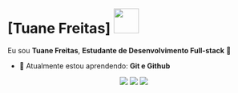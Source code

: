 # [Tuane Freitas] <img src="https://static.vecteezy.com/system/resources/previews/016/583/978/large_2x/zodiac-constellation-zodiac-sign-png.png" width="50px">

Eu sou <strong>Tuane Freitas</strong>, <strong>Estudante de Desenvolvimento Full-stack</strong> 🤯

- 🚀 Atualmente estou aprendendo: <strong>Git e Github</strong> 
>

<div align="center">

  <a href="#" alt="Gmail">
    <img src="https://img.shields.io/badge/-Gmail-FF0000?style=flat-square&labelColor=FF0000&logo=gmail&logoColor=white&link=[tuanesfreitasab@gmail.com](https://mail.google.com/mail/u/0/#inbox)" /></a>

  <a href="#" alt="Linkedin">
    <img src="https://img.shields.io/badge/-Linkedin-0e76a8?style=flat-square&logo=Linkedin&logoColor=white&link=LINK-DO-SEU-LINKEDIN" /></a>

  <a href="#" alt="Instagram">
    <img src="https://img.shields.io/badge/-Instagram-DF0174?style=flat-square&labelColor=DF0174&logo=instagram&logoColor=white&link=[https://www.instagram.com/tutisff](https://www.instagram.com/tutisff/)https://www.instagram.com/tutisff//" /></a>

</div>
